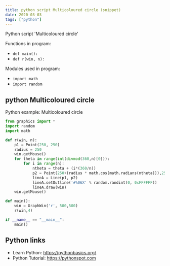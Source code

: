 ```yaml
---
title: python script Multicoloured circle (snippet)
date: 2020-03-03
tags: ["python"]
---
```

Python script 'Multicoloured circle'

Functions in program: 
* `def main():`
* `def r(win, n):`

Modules used in program: 
* `import math`
* `import random`

## python Multicoloured circle

Python example: Multicoloured circle

```python
from graphics import *
import random
import math

def r(win, n):
    p1 = Point(250, 250)
    radius = 250
    win.getMouse()
    for theta in range(int(divmod(360,n)[0])):
        for i in range(n):
            ntheta = theta + (i*(360/n))
            p2 = Point(250+(radius * math.cos(math.radians(ntheta))),250+(radius * math.sin(math.radians(ntheta))))
            lineA = Line(p1, p2)
            lineA.setOutline('#%06X' % random.randint(0, 0xFFFFFF))
            lineA.draw(win)
    win.getMouse()

def main():
    win = GraphWin('r', 500,500)
    r(win,4)

if __name__ == "__main__":
    main()

```

## Python links

- Learn Python: https://pythonbasics.org/
- Python Tutorial: https://pythonspot.com
